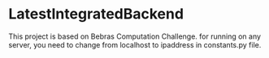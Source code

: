 # LatestIntegratedBackend
This project is based on Bebras Computation Challenge.
for running on any server, you need to change from localhost to ipaddress in constants.py file.
